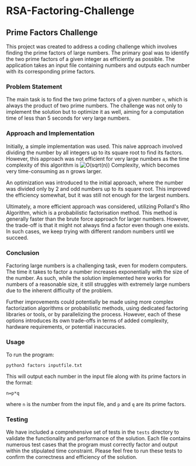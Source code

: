 # RSA-Factoring-Challenge

## Prime Factors Challenge

This project was created to address a coding challenge which involves finding the prime factors of large numbers. The primary goal was to identify the two prime factors of a given integer as efficiently as possible. The application takes an input file containing numbers and outputs each number with its corresponding prime factors.

### Problem Statement

The main task is to find the two prime factors of a given number `n`, which is always the product of two prime numbers. The challenge was not only to implement the solution but to optimize it as well, aiming for a computation time of less than 5 seconds for very large numbers.

### Approach and Implementation

Initially, a simple implementation was used. This naive approach involved dividing the number by all integers up to its square root to find its factors. However, this approach was not efficient for very large numbers as the time complexity of this algorithm is ![O(sqrt(n)) Complexity](https://quicklatex.com/cache3/6a/ql_969518bc48d8e7d0ddfbcc9a418c286a_l3.png), which becomes very time-consuming as n grows larger.

An optimization was introduced to the initial approach, where the number was divided only by 2 and odd numbers up to its square root. This improved the efficiency somewhat, but it was still not enough for the largest numbers.

Ultimately, a more efficient approach was considered, utilizing Pollard's Rho Algorithm, which is a probabilistic factorisation method. This method is generally faster than the brute force approach for larger numbers. However, the trade-off is that it might not always find a factor even though one exists. In such cases, we keep trying with different random numbers until we succeed.

### Conclusion

Factoring large numbers is a challenging task, even for modern computers. The time it takes to factor a number increases exponentially with the size of the number. As such, while the solution implemented here works for numbers of a reasonable size, it still struggles with extremely large numbers due to the inherent difficulty of the problem.

Further improvements could potentially be made using more complex factorization algorithms or probabilistic methods, using dedicated factoring libraries or tools, or by parallelizing the process. However, each of these options introduces its own trade-offs in terms of added complexity, hardware requirements, or potential inaccuracies.

### Usage

To run the program:

```
python3 factors inputfile.txt
```

This will output each number in the input file along with its prime factors in the format:

```
n=p*q
```

where `n` is the number from the input file, and `p` and `q` are its prime factors.

### Testing

We have included a comprehensive set of tests in the `tests` directory to validate the functionality and performance of the solution. Each file contains numerous test cases that the program must correctly factor and output within the stipulated time constraint. Please feel free to run these tests to confirm the correctness and efficiency of the solution.
